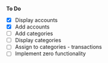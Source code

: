 **To Do**

- [x] Display accounts
- [x] Add accounts
- [ ] Add categories
- [ ] Display categories
- [ ] Assign to categories - transactions
- [ ] Implement zero functionality
